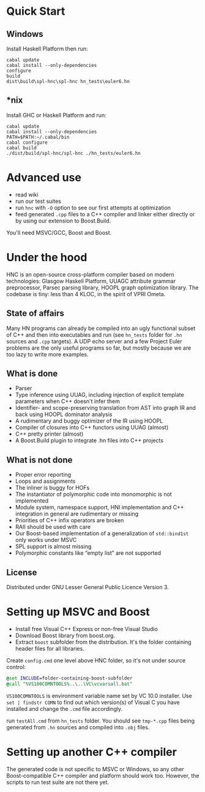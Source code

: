 # Quick Start

## Windows

Install Haskell Platform then run:
```
cabal update
cabal install --only-dependencies
configure
build
dist\build\spl-hnc\spl-hnc hn_tests\euler6.hn
```

## *nix

Install GHC or Haskell Platform and run:

```
cabal update
cabal install --only-dependencies
PATH=$PATH:~/.cabal/bin
cabal configure
cabal build
./dist/build/spl-hnc/spl-hnc ./hn_tests/euler6.hn
```

# Advanced use

- read wiki
- run our test suites
- run `hnc` with `-O` option to see our first attempts at optimization
- feed generated `.cpp` files to a C++ compiler and linker either directly or by using our extension to Boost.Build.

You'll need MSVC/GCC, Boost and Boost.

# Under the hood

HNC is an open-source cross-platform compiler based on modern technologies: Glasgow Haskell Platform, 
UUAGC attribute grammar preprocessor, Parsec parsing library, HOOPL graph optimization library. 
The codebase is tiny: less than 4 KLOC, in the spirit of VPRI Ometa.

## State of affairs

Many HN programs can already be compiled into an ugly functional subset of C++ and 
then into executables and run (see `hn_tests` folder for `.hn` sources and `.cpp` targets). 
A UDP echo server and a few Project Euler problems are the only useful programs so far, 
but mostly because we are too lazy to write more examples.

## What is done

- Parser
- Type inference using UUAG, including injection of explicit template parameters when C++ doesn't infer them
- Identifier- and scope-preserving translation from AST into graph IR and back using HOOPL dominator analysis
- A rudimentary and buggy optimizer of the IR using HOOPL
- Compiler of closures into C++ functors using UUAG (almost)
- C++ pretty printer (almost)
- A Boost.Build plugin to integrate .hn files into C++ projects

## What is not done

- Proper error reporting
- Loops and assignments
- The inliner is buggy for HOFs
- The instantiator of polymorphic code into monomorphic is not implemented
- Module system, namespace support, HNI implementation and C++ integration in general are rudimentary or missing
- Priorities of C++ infix operators are broken
- RAII should be used with care
- Our Boost-based implementation of a generalization of <code>std::bind1st</code> only works under MSVC
- SPL support is almost missing
- Polymorphic constants like “empty list” are not supported

## License

Distributed under GNU Lesser General Public Licence Version 3.

# Setting up MSVC and Boost

- Install free Visual C++ Express or non-free Visual Studio
- Download Boost library from boost.org. 
- Extract `boost` subfolder from the distribution. It's the folder containing header files for all libraries.

Create `config.cmd` one level above HNC folder, so it's not under source control:

```cmd
@set INCLUDE=folder-containing-boost-subfolder
@call "%VS100COMNTOOLS%..\..\VC\vcvarsall.bat"
```

`VS100COMNTOOLS` is environment variable name set by VC 10.0 installer. Use `set | findstr COMN` to find 
out which version(s) of Visual C you have installed and change the `.cmd` file accordingly.

run `testAll.cmd` from `hn_tests` folder. You should see `tmp-*.cpp` files being generated 
from `.hn` sources and compiled into `.obj` files.

# Setting up another C++ compiler

The generated code is not specific to MSVC or Windows, so any other Boost-compatible C++ compiler 
and platform should work too. However, the scripts to run test suite are not there yet. 
